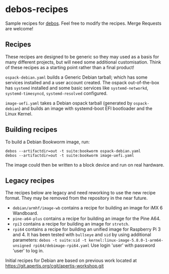 # debos-recipes

Sample recipes for [debos](https://github.com/go-debos/debos). Feel free to modify
the recipes. Merge Requests are welcome!


## Recipes

These recipes are designed to be generic so they may used as a basis for many
different projects, but will need some additional customisation. Think of these
recipes as a starting point rather than a final product!

`ospack-debian.yaml` builds a Generic Debian tarball; which has some services
installed and a user account created. The ospack out-of-the-box has `systemd`
installed and some basic services like `systemd-networkd`, `systemd-timesyncd`,
`systemd-resolved` configured.

`image-uefi.yaml` takes a Debian ospack tarball (generated by `ospack-debian`)
and builds an image with systemd-boot EFI bootloader and the Linux Kernel.

## Building recipes

To build a Debian Bookworm image, run:

```
debos --artifactdir=out -t suite:bookworm ospack-debian.yaml
debos --artifactdir=out -t suite:bookworm image-uefi.yaml
```

The image could then be written to a block device and run on real hardware.

## Legacy recipes

The recipes below are legacy and need reworking to use the new recipe format. They
may be removed from the repository in the near future.

* `debian/armhf/image-wb` contains a recipe for building an image for iMX 6 Wandboard.
* `pine-a64-plus` contains a recipe for building an image for the Pine A64.
* `rpi3` contains a recipe for building an image for `stretch`.
* `rpi64` contains a recipe for building an unified image for Raspberry Pi 3 and 4.
  It has been tested with `bullseye` and `sid` by using additional parameters:
  `debos -t suite:sid -t kernel:linux-image-5.8.0-1-arm64-unsigned rpi64/debimage-rpi64.yaml`
  Use login 'user' with password 'user' to log in.

Initial recipes for Debian are based on previous work located at https://git.apertis.org/cgit/apertis-workshop.git
